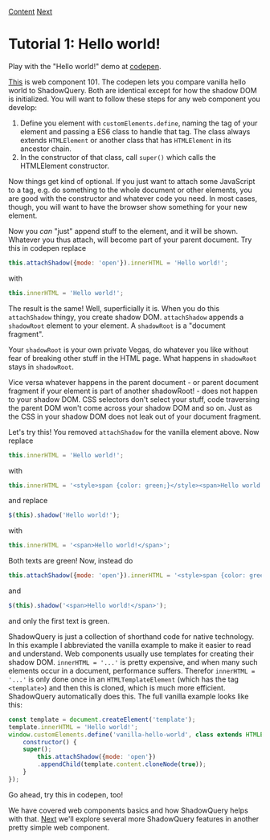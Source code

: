 [Content] [Next]

# Tutorial 1: Hello world!

Play with the "Hello world!" demo at [codepen](https://codepen.io/schrotie/pen/rQYZae).

[This] is web component 101. The codepen lets you compare vanilla hello world to ShadowQuery. Both are identical except for how the shadow DOM is initialized. You will want to follow these steps for any web component you develop:

1. Define you element with `customElements.define`, naming the tag of your element and passing a ES6 class to handle that tag. The class always extends `HTMLElement` or another class that has `HTMLElement` in its ancestor chain.
2. In the constructor of that class, call `super()` which calls the HTMLElement constructor.

Now things get kind of optional. If you just want to attach some JavaScript to a tag, e.g. do something to the whole document or other elements, you are good with the constructor and whatever code you need. In most cases, though, you will want to have the browser show something for your new element.

Now you _can_ "just" append stuff to the element, and it will be shown. Whatever you thus attach, will become part of your parent document. Try this in codepen replace
```js
this.attachShadow({mode: 'open'}).innerHTML = 'Hello world!';
```
with
```js
this.innerHTML = 'Hello world!';
```
The result is the same! Well, superficially it is. When you do this `attachShadow` thingy, you create shadow DOM. `attachShadow` appends a `shadowRoot` element to your element. A `shadowRoot` is a "document fragment".

Your `shadowRoot` is your own private Vegas, do whatever you like without fear of breaking other stuff in the HTML page. What happens in `shadowRoot` stays in `shadowRoot`.

Vice versa whatever happens in the parent document - or parent document fragment if your element is part of another shadowRoot! - does not happen to your shadow DOM. CSS selectors don't select your stuff, code traversing the parent DOM won't come across your shadow DOM and so on. Just as the CSS in your shadow DOM does not leak out of your document fragment.

Let's try this! You removed `attachShadow` for the vanilla element above. Now replace
```js
this.innerHTML = 'Hello world!';
```
with
```js
this.innerHTML = '<style>span {color: green;}</style><span>Hello world!</span>';
```
and replace
```js
$(this).shadow('Hello world!');
```
with
```js
this.innerHTML = '<span>Hello world!</span>';
```
Both texts are green! Now, instead do
```js
this.attachShadow({mode: 'open'}).innerHTML = '<style>span {color: green;}</style><span>Hello world!</span>';
```
and
```js
$(this).shadow('<span>Hello world!</span>');
```
and only the first text is green.

ShadowQuery is just a collection of shorthand code for native technology. In this example I abbreviated the vanilla example to make it easier to read and understand. Web components usually use templates for creating their shadow DOM. `innerHTML = '...'` is pretty expensive, and when many such elements occur in a document, performance suffers. Therefor `innerHTML = '...'` is only done once in an `HTMLTemplateElement` (which has the tag `<template>`) and then this is cloned, which is much more efficient. ShadowQuery automatically does this. The full vanilla example looks like this:
```js
const template = document.createElement('template');
template.innerHTML = 'Hello world!';
window.customElements.define('vanilla-hello-world', class extends HTMLElement {
	constructor() {
   	super();
		this.attachShadow({mode: 'open'})
		.appendChild(template.content.cloneNode(true));
	}
});
```
Go ahead, try this in codepen, too!

We have covered web components basics and how ShadowQuery helps with that. [Next] we'll explore several more ShadowQuery features in another pretty simple web component.

[codepen]: https://codepen.io/schrotie/pen/rQYZae
[This]: https://github.com/schrotie/shadow-query/tree/master/demo/helloWorld
[Content]: https://github.com/schrotie/shadow-query/tree/master/demo
[Next]: https://github.com/schrotie/shadow-query/tree/master/demo/helloFramework
